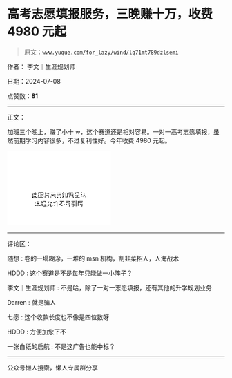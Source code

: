 # 高考志愿填报服务，三晚赚十万，收费 4980 元起

> 原文：[`www.yuque.com/for_lazy/wind/lq71mt789dzlsemi`](https://www.yuque.com/for_lazy/wind/lq71mt789dzlsemi)

作者： 李文｜生涯规划师

日期：2024-07-08

点赞数：**81**

* * *

正文：

加班三个晚上，赚了小十 w，这个赛道还是相对容易。一对一高考志愿填报，虽然前期学习内容很多，不过复利性好。今年收费 4980 元起。

![](img/016d54df0d2ba66db0d9dfeb09b497f2.png "None")

* * *

评论区：

随想 : 卷的一塌糊涂，一堆的 msn 机构，割韭菜招人，人海战术

HDDD : 这个赛道是不是每年只能做一小阵子？

李文｜生涯规划师 : 不是哈，除了一对一志愿填报，还有其他的升学规划业务

Darren : 就是骗人

七愿 : 这个收款长度也不像是四位数呀

HDDD : 方便加您下不

一张白纸的启航 : 不是这广告也能中标？

* * *

公众号懒人搜索，懒人专属群分享